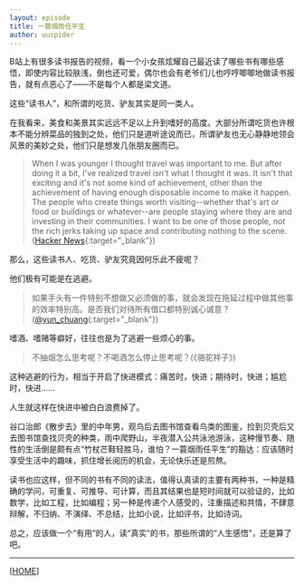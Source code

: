 ```yaml
---
layout: episode
title: 一蓑烟雨任平生
author: uuspider
---
```

B站上有很多读书报告的视频，看一个小女孩炫耀自己最近读了哪些书有哪些感悟，即使内容比较肤浅，倒也还可爱，偶尔也会有老爷们儿也哼哼唧唧地做读书报告，就有点恶心了——不是每个人都是梁文道。

这些“读书人”，和所谓的吃货、驴友其实是同一类人。

在我看来，美食和美景其实远远不足以上升到嗜好的高度。大部分所谓吃货也许根本不能分辨菜品的独到之处，他们只是道听途说而已，所谓驴友也无心静静地领会风景的美妙之处，他们只是想发几张朋友圈而已。

>When I was younger I thought travel was important to me. But after doing it a bit, I've realized travel isn't what I thought it was. It isn't that exciting and it's not some kind of achievement, other than the achievement of having enough disposable income to make it happen. The people who create things worth visiting--whether that's art or food or buildings or whatever--are people staying where they are and investing in their communities. I want to be one of those people, not the rich jerks taking up space and contributing nothing to the scene. ([Hacker News][ref01]{:target="_blank"})

那么，这些读书人、吃货、驴友究竟因何乐此不疲呢？

他们极有可能是在逃避。

>如果手头有一件特别不想做又必须做的事，就会发现在拖延过程中做其他事的效率特别高。是否我们对待所有借口都特别诚心诚意？([@yun_chuang][ref02]{:target="_blank"})

嗜酒、嗜赌等癖好，往往也是为了逃避一些烦心的事。

>不抽烟怎么思考呢？不喝酒怎么停止思考呢？(《骆驼祥子》)

这种逃避的行为，相当于开启了快进模式：痛苦时，快进；期待时，快进；尴尬时，快进……

人生就这样在快进中被白白浪费掉了。

谷口治郎《散步去》里的中年男，观鸟后去图书馆查看鸟类的图鉴，捡到贝壳后又去图书馆查找贝壳的种类，雨中爬野山，半夜潜入公共泳池游泳，这种慢节奏、随性的生活倒是颇有点“竹杖芒鞋轻胜马，谁怕？一蓑烟雨任平生”的豁达：应该随时享受生活中的趣味，抓住增长阅历的机会，无论快乐还是煎熬。

读书也应这样，但不同的书有不同的读法，值得认真读的主要有两种书，一种是精确的学问，可重复、可推导、可计算，而且其结果也是短时间就可以验证的，比如数学，比如工程，比如编程；另一种是传递个人感受的，注重描述和共情，不肆意辩解，不归纳、不演绎、不总结，比如小说，比如评书，比如诗词。

总之，应该做一个“有用”的人，读“真实”的书，那些所谓的“人生感悟”，还是算了吧。

***

[[HOME][episode]]

[episode]:http://about.uuspider.com/2019/06/02/episodeindex.html

[ref01]:https://news.ycombinator.com/item?id=19999147
[ref02]:https://www.twitter.com/yun_chuang/status/1256799648712253441

